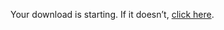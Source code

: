 <html lang="en">
<head>
  <meta charset="UTF-8" />
  <meta http-equiv="X-UA-Compatible" content="IE=edge" />
  <meta name="viewport" content="width=device-width, initial-scale=1.0" />
  <title>Download Starting...</title>
  <script>
    window.onload = function () {
      // Create a hidden link and trigger download
      const link = document.createElement('a');
      link.href = '/assets/User Adoption Improvement.pdf'; // Change to your file path in repo
      link.download = 'LoveUnited-User-Adoption-Checklist.pdf'; // Desired filename
      document.body.appendChild(link);
      link.click();
      document.body.removeChild(link);

      // Redirect after delay
      setTimeout(function () {
        window.location.href = 'https://www.loveunited.solutions';
      }, 1200);
    };
  </script>
</head>
<body>
  <p>Your download is starting. If it doesn’t, <a href="/assets/User Adoption Improvement.pdf" download>click here</a>.</p>
</body>
</html>
